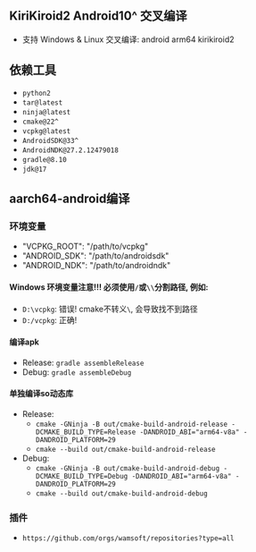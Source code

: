 ## KiriKiroid2 Android10^ 交叉编译
* 支持 Windows & Linux 交叉编译: android arm64 kirikiroid2

## 依赖工具
* `python2`
* `tar@latest`
* `ninja@latest`
* `cmake@22^`
* `vcpkg@latest`
* `AndroidSDK@33^`
* `AndroidNDK@27.2.12479018`
* `gradle@8.10`
* `jdk@17`

## aarch64-android编译

### 环境变量
* "VCPKG_ROOT": "/path/to/vcpkg"
* "ANDROID_SDK": "/path/to/androidsdk"
* "ANDROID_NDK": "/path/to/androidndk"

#### Windows 环境变量注意!!! 必须使用`/`或`\\`分割路径, 例如:
* `D:\vcpkg`: 错误! cmake不转义`\`, 会导致找不到路径
* `D:/vcpkg`: 正确!

#### 编译apk
* Release: `gradle assembleRelease`
* Debug: `gradle assembleDebug`

#### 单独编译so动态库
* Release: 
  * `cmake -GNinja -B out/cmake-build-android-release -DCMAKE_BUILD_TYPE=Release -DANDROID_ABI="arm64-v8a" -DANDROID_PLATFORM=29`
  * `cmake --build out/cmake-build-android-release`
* Debug: 
  * `cmake -GNinja -B out/cmake-build-android-debug -DCMAKE_BUILD_TYPE=Debug -DANDROID_ABI="arm64-v8a" -DANDROID_PLATFORM=29`
  * `cmake --build out/cmake-build-android-debug`

### 插件
* `https://github.com/orgs/wamsoft/repositories?type=all`